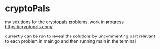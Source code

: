 # cryptoPals
my solutions for the cryptopals problems. work in progress
https://cryptopals.com/

currently can be run to reveal the solutions by uncommenting part relevant to each problem in main.go and then running main in the terminal
